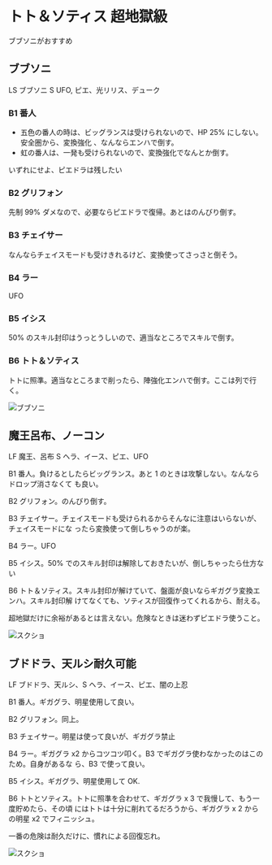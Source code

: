 # トト＆ソティス 超地獄級

ブブソニがおすすめ

## ブブソニ

LS ブブソニ
S UFO, ピエ、光リリス、デューク

### B1 番人

- 五色の番人の時は、ビッグランスは受けられないので、HP 25% にしない。安全圏から、変換強化
	、なんならエンハで倒す。
- 虹の番人は、一発も受けられないので、変換強化でなんとか倒す。

いずれにせよ、ピエドラは残したい

### B2 グリフォン

先制 99% ダメなので、必要ならピエドラで復帰。あとはのんびり倒す。

### B3 チェイサー

なんならチェイスモードも受けきれるけど、変換使ってさっさと倒そう。

### B4 ラー

UFO

### B5 イシス

50% のスキル封印はうっとうしいので、適当なところでスキルで倒す。

### B6 トト＆ソティス

トトに照準。適当なところまで削ったら、陣強化エンハで倒す。ここは列で行 く。

![ブブソニ](http://i.imgur.com/qHNDmMBl.jpg)

## 魔王呂布、ノーコン

LF 魔王、呂布
S ヘラ、イース、ピエ、UFO

B1 番人。負けるとしたらビッグランス。あと 1 のときは攻撃しない。なんならドロップ消さなくて
も良い。

B2 グリフォン。のんびり倒す。

B3 チェイサー。チェイスモードも受けられるからそんなに注意はいらないが、チェイスモードにな
ったら変換使って倒しちゃうのが楽。

B4 ラー。UFO

B5 イシス。50% でのスキル封印は解除しておきたいが、倒しちゃったら仕方ない

B6 トト＆ソティス。スキル封印が解けていて、盤面が良いならギガグラ変換エンハ。スキル封印解
けてなくても、ソティスが回復作ってくれるから、耐える。

超地獄だけに余裕があるとは言えない。危険なときは迷わずピエドラ使うこと。

![スクショ]( http://i.imgur.com/eM4kvEEl.jpg)

## ブドドラ、天ルシ耐久可能

LF ブドドラ、天ルシ、S ヘラ、イース、ピエ、闇の上忍

B1 番人。ギガグラ、明星使用して良い。

B2 グリフォン。同上。

B3 チェイサー。明星は使って良いが、ギガグラ禁止

B4 ラー。ギガグラ x2 からコツコツ叩く。B3 でギガグラ使わなかったのはこのため。自身があるな
ら、B3 で使って良い。

B5 イシス。ギガグラ、明星使用して OK.

B6 トトとソティス。トトに照準を合わせて、ギガグラ x 3 で我慢して、もう一度貯めたら、その頃
にはトトは十分に削れてるだろうから、ギガグラ x 2 からの明星 x2 でフィニッシュ。

一番の危険は耐久だけに、慣れによる回復忘れ。

![スクショ](http://i.imgur.com/BiGQbCel.jpg)

<!-- vim: set tw=90 filetype=markdown : -->

